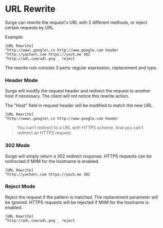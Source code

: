 # URL Rewrite

Surge can rewrite the request's URL with 2 different methods, or reject certain requests by URL.

Example:

```
[URL Rewrite]
^http://www\.google\.cn http://www.google.com header
^http://yachen\.com https://yach.me 302
^http://ad\.com/ad\.png _ reject
```

The rewrite rule consists 3 parts: regular expression, replacement and type.

### Header Mode
Surge will modify the request header and redirect the request to another host if necessary. The client will not notice this rewrite action. 

The "Host" field in request header will be modified to match the new URL.

```
[URL Rewrite]
^http://www\.google\.cn http://www.google.com header
```

> You can't redirect to a URL with HTTPS scheme. And you can't redirect an HTTPS request.


### 302 Mode
Surge will simply return a 302 redirect response. HTTPS requests can be redirected if MitM for the hostname is enabled.

```
[URL Rewrite]
^http://yachen\.com https://yach.me 302
```


### Reject Mode
Reject the request if the pattern is matched. The replacement parameter will be ignored. HTTPS requests will be rejected if MitM for the hostname is enabled.

```
[URL Rewrite]
^http://ad\.com/ad\.png _ reject
```

